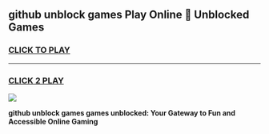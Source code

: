 
## github unblock games Play Online 👋 Unblocked Games
<h3>
<a href="https://premium.freeplayer.one?title=github_unblock_games&ref=19F">CLICK TO PLAY</a></h3>
<hr>

<h3>
<a href="https://premium.freeplayer.one?title=github_unblock_games&ref=19F">CLICK 2 PLAY</a>
  
</h3>

<a href="https://premium.freeplayer.one?title=github_unblock_games&ref=19F"><img src="https://clearcache.store/games.png"></a>


**github unblock games games unblocked: Your Gateway to Fun and Accessible Online Gaming**
